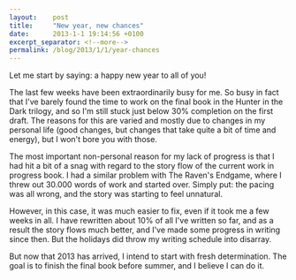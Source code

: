 ```yaml
---
layout:    post
title:     "New year, new chances"
date:      2013-1-1 19:14:56 +0100
excerpt_separator: <!--more-->
permalink: /blog/2013/1/1/year-chances
---
```


Let me start by saying: a happy new year to all of you!

The last few weeks have been extraordinarily busy for me. So busy in fact that I've barely found the time to work on the final book in the Hunter in the Dark trilogy, and so I'm still stuck just below 30% completion on the first draft. The reasons for this are varied and mostly due to changes in my personal life (good changes, but changes that take quite a bit of time and energy), but I won't bore you with those.

<!--more-->
The most important non-personal reason for my lack of progress is that I had hit a bit of a snag with regard to the story flow of the current work in progress book. I had a similar problem with The Raven's Endgame, where I threw out 30.000 words of work and started over. Simply put: the pacing was all wrong, and the story was starting to feel unnatural.

However, in this case, it was much easier to fix, even if it took me a few weeks in all. I have rewritten about 10% of all I've written so far, and as a result the story flows much better, and I've made some progress in writing since then. But the holidays did throw my writing schedule into disarray.

But now that 2013 has arrived, I intend to start with fresh determination. The goal is to finish the final book before summer, and I believe I can do it.